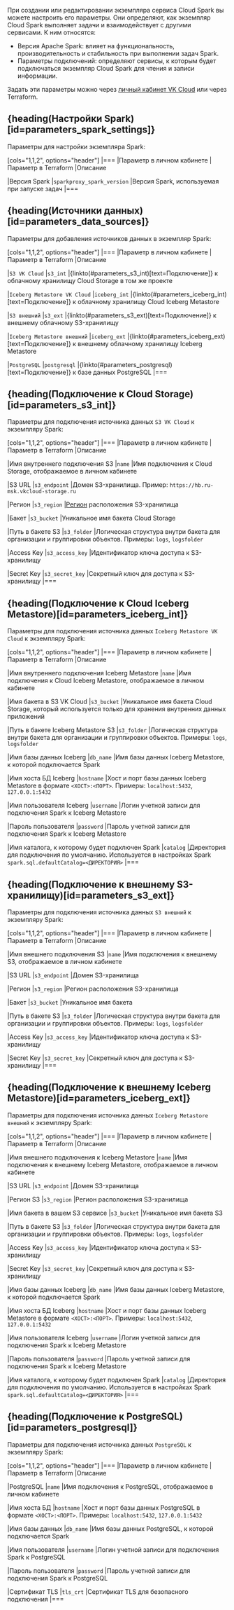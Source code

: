 При создании или редактировании экземпляра сервиса Cloud Spark вы можете настроить его параметры.
Они определяют, как экземпляр Cloud Spark выполняет задачи и взаимодействует с другими сервисами.
К ним относятся:

* Версия Apache Spark: влияет на функциональность, производительность и стабильность при выполнении задач Spark.
* Параметры подключений: определяют сервисы, к которым будет подключаться экземпляр Cloud Spark для чтения и записи информации.

Задать эти параметры можно через [личный кабинет VK Cloud](https://msk.cloud.vk.com/app/) или через Terraform.

## {heading(Настройки Spark)[id=parameters_spark_settings]}

Параметры для настройки экземпляра Spark:

[cols="1,1,2", options="header"]
|===
|Параметр в личном кабинете
|Параметр в Terraform
|Описание

|Версия Spark
|`sparkproxy_spark_version`
|Версия Spark, используемая при запуске задач
|===

## {heading(Источники данных)[id=parameters_data_sources]}

Параметры для добавления источников данных в экземпляр Spark:

[cols="1,1,2", options="header"]
|===
|Параметр в личном кабинете
|Параметр в Terraform
|Описание

|`S3 VK Cloud`
|`s3_int`
|{linkto(#parameters_s3_int)[text=Подключение]} к облачному хранилищу Cloud Storage в том же проекте

|`Iceberg Metastore VK Cloud`
|`iceberg_int`
|{linkto(#parameters_iceberg_int)[text=Подключение]} к облачному хранилищу Cloud Iceberg Metastore

|`S3 внешний`
|`s3_ext`
|{linkto(#parameters_s3_ext)[text=Подключение]} к внешнему облачному S3-хранилищу

|`Iceberg Metastore внешний`
|`iceberg_ext`
|{linkto(#parameters_iceberg_ext)[text=Подключение]} к внешнему облачному хранилищу Iceberg Metastore

|`PostgreSQL`
|`postgresql`
|{linkto(#parameters_postgresql)[text=Подключение]} к базе данных PostgreSQL
|===

## {heading(Подключение к Cloud Storage)[id=parameters_s3_int]}

Параметры для подключения источника данных `S3 VK Cloud` к экземпляру Spark:

[cols="1,1,2", options="header"]
|===
|Параметр в личном кабинете
|Параметр в Terraform
|Описание

|Имя внутреннего подключения S3
|`name`
|Имя подключения к Cloud Storage, отображаемое в личном кабинете

|S3 URL
|`s3_endpoint`
|Домен S3-хранилища. Пример: `https://hb.ru-msk.vkcloud-storage.ru`

|Регион
|`s3_region`
|[Регион](/ru/tools-for-using-services/account/concepts/regions) расположения S3-хранилища

|Бакет
|`s3_bucket`
|Уникальное имя бакета Cloud Storage

|Путь в бакете S3
|`s3_folder`
|Логическая структура внутри бакета для организации и группировки объектов. Примеры: `logs`, `logsfolder`

|Access Key
|`s3_access_key`
|Идентификатор ключа доступа к S3-хранилищу

|Secret Key
|`s3_secret_key`
|Секретный ключ для доступа к S3-хранилищу
|=== 

## {heading(Подключение к Cloud Iceberg Metastore)[id=parameters_iceberg_int]}

Параметры для подключения источника данных `Iceberg Metastore VK Cloud` к экземпляру Spark:

[cols="1,1,2", options="header"]
|===
|Параметр в личном кабинете
|Параметр в Terraform
|Описание

|Имя внутреннего подключения Iceberg Metastore
|`name`
|Имя подключения к Cloud Iceberg Metastore, отображаемое в личном кабинете

|Имя бакета в S3 VK Cloud
|`s3_bucket`
|Уникальное имя бакета Cloud Storage, который используется только для хранения внутренних данных приложений

|Путь в бакете Iceberg Metastore S3
|`s3_folder`
|Логическая структура внутри бакета для организации и группировки объектов. Примеры: `logs`, `logsfolder`

|Имя базы данных Iceberg
|`db_name`
|Имя базы данных Iceberg Metastore, к которой подключается Spark

|Имя хоста БД Iceberg
|`hostname`
|Хост и порт базы данных Iceberg Metastore в формате `<ХОСТ>:<ПОРТ>`. Примеры: `localhost:5432`, `127.0.0.1:5432`

|Имя пользователя Iceberg
|`username`
|Логин учетной записи для подключения Spark к Iceberg Metastore

|Пароль пользователя
|`password`
|Пароль учетной записи для подключения Spark к Iceberg Metastore

|Имя каталога, к которому будет подключен Spark
|`catalog`
|Директория для подключения по умолчанию. Используется в настройках Spark `spark.sql.defaultCatalog=<ДИРЕКТОРИЯ>`
|=== 

## {heading(Подключение к внешнему S3-хранилищу)[id=parameters_s3_ext]}

Параметры для подключения источника данных `S3 внешний` к экземпляру Spark:

[cols="1,1,2", options="header"]
|===
|Параметр в личном кабинете
|Параметр в Terraform
|Описание

|Имя внешнего подключения S3
|`name`
|Имя подключения к внешнему S3, отображаемое в личном кабинете

|S3 URL
|`s3_endpoint`
|Домен S3-хранилища

|Регион
|`s3_region`
|Регион расположения S3-хранилища

|Бакет
|`s3_bucket`
|Уникальное имя бакета

|Путь в бакете S3
|`s3_folder`
|Логическая структура внутри бакета для организации и группировки объектов. Примеры: `logs`, `logsfolder`

|Access Key
|`s3_access_key`
|Идентификатор ключа доступа к S3-хранилищу

|Secret Key
|`s3_secret_key`
|Секретный ключ для доступа к S3-хранилищу
|===

## {heading(Подключение к внешнему Iceberg Metastore)[id=parameters_iceberg_ext]}

Параметры для подключения источника данных `Iceberg Metastore внешний` к экземпляру Spark:

[cols="1,1,2", options="header"]
|===
|Параметр в личном кабинете
|Параметр в Terraform
|Описание

|Имя внешнего подключения к Iceberg Metastore
|`name`
|Имя подключения к внешнему Iceberg Metastore, отображаемое в личном кабинете

|S3 URL
|`s3_endpoint`
|Домен S3-хранилища

|Регион S3
|`s3_region`
|Регион расположения S3-хранилища

|Имя бакета в вашем S3 сервисе
|`s3_bucket`
|Уникальное имя бакета S3

|Путь в бакете S3
|`s3_folder`
|Логическая структура внутри бакета для организации и группировки объектов. Примеры: `logs`, `logsfolder`

|Access Key
|`s3_access_key`
|Идентификатор ключа доступа к S3-хранилищу

|Secret Key
|`s3_secret_key`
|Секретный ключ для доступа к S3-хранилищу

|Имя базы данных Iceberg
|`db_name`
|Имя базы данных Iceberg Metastore, к которой подключается Spark

|Имя хоста БД Iceberg
|`hostname`
|Хост и порт базы данных Iceberg Metastore в формате `<ХОСТ>:<ПОРТ>`. Примеры: `localhost:5432`, `127.0.0.1:5432`

|Имя пользователя Iceberg
|`username`
|Логин учетной записи для подключения Spark к Iceberg Metastore

|Пароль пользователя
|`password`
|Пароль учетной записи для подключения Spark к Iceberg Metastore

|Имя каталога, к которому будет подключен Spark
|`catalog`
|Директория для подключения по умолчанию. Используется в настройках Spark `spark.sql.defaultCatalog=<ДИРЕКТОРИЯ>`
|===

## {heading(Подключение к PostgreSQL)[id=parameters_postgresql]}

Параметры для подключения источника данных `PostgreSQL` к экземпляру Spark:

[cols="1,1,2", options="header"]
|===
|Параметр в личном кабинете
|Параметр в Terraform
|Описание

|PostgreSQL
|`name`
|Имя подключения к PostgreSQL, отображаемое в личном кабинете

|Имя хоста БД
|`hostname`
|Хост и порт базы данных PostgreSQL в формате `<ХОСТ>:<ПОРТ>`. Примеры: `localhost:5432`, `127.0.0.1:5432`

|Имя базы данных
|`db_name`
|Имя базы данных PostgreSQL, к которой подключается Spark

|Имя пользователя
|`username`
|Логин учетной записи для подключения Spark к PostgreSQL

|Пароль пользователя
|`password`
|Пароль учетной записи для подключения Spark к PostgreSQL

|Сертификат TLS
|`tls_crt`
|Сертификат TLS для безопасного подключения
|===